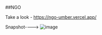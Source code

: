 ##NGO

Take a look - https://ngo-umber.vercel.app/


Snapshot---->
![image](https://github.com/user-attachments/assets/f30523ef-a58e-4713-855c-a81d02c0ac6a)
